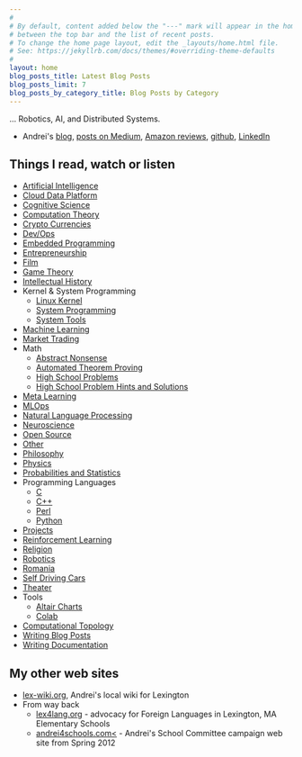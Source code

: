 ```yaml
---
#
# By default, content added below the "---" mark will appear in the home page
# between the top bar and the list of recent posts.
# To change the home page layout, edit the _layouts/home.html file.
# See: https://jekyllrb.com/docs/themes/#overriding-theme-defaults
#
layout: home
blog_posts_title: Latest Blog Posts
blog_posts_limit: 7
blog_posts_by_category_title: Blog Posts by Category
---
```

… Robotics, AI, and Distributed Systems.

* Andrei's [blog](blog), [posts on Medium](medium.md), [Amazon reviews](https://www.amazon.com/gp/profile/amzn1.account.AH2JFOWQ673YGWLX22JI2BKYOUXA/ref=cm_cr_dp_d_gw_tr?ie=UTF8), [github](https://github.com/bitdribble), [LinkedIn](https://www.linkedin.com/in/andrei-radulescu-banu)

## Things I read, watch or listen

* [Artificial Intelligence](artificial_intelligence.md)
* [Cloud Data Platform](cloud_data_platform.md)
* [Cognitive Science](cognitive_science.md)
* [Computation Theory](computation_theory.md)
* [Crypto Currencies](crypto_currencies.md)
* [Dev/Ops](devops.md)
* [Embedded Programming](embedded_programming.md)
* [Entrepreneurship](entrepreneurship.md)
* [Film](film.md)
* [Game Theory](game_theory.md)
* [Intellectual History](intellectual_history.md)
* Kernel & System Programming
  * [Linux Kernel](linux_kernel.md)
  * [System Programming](system_programming.md)
  * [System Tools](system_tools.md)
* [Machine Learning](machine_learning.md)
* [Market Trading](market_trading.md)
* Math
  * [Abstract Nonsense](math/abstract_nonsense.md)
  * [Automated Theorem Proving](math/automated_theorem_proving.md)
  * [High School Problems](math/high_school.md)
  * [High School Problem Hints and Solutions](math/high_school_solutions.md)
* [Meta Learning](meta_learning.md)
* [MLOps](mlops.md)
* [Natural Language Processing](natural_language_processing.md)
* [Neuroscience](neuroscience.md)
* [Open Source](open_source.md)
* [Other](other.md)
* [Philosophy](philosophy.md)
* [Physics](physics.md)
* [Probabilities and Statistics](probabilities_and_statistics.md)
* Programming Languages
  * [C](programming_languages/c.md)
  * [C++](programming_languages/c++.md)
  * [Perl](programming_languages/perl.md)
  * [Python](programming_languages/python.md)
* [Projects](projects.md)
* [Reinforcement Learning](reinforcement_learning.md)
* [Religion](religion.md)
* [Robotics](robotics.md)
* [Romania](romania.md)
* [Self Driving Cars](self_driving_cars.md)
* [Theater](theater.md)
* Tools
  * [Altair Charts](altair.md)
  * [Colab](colab.md)
* [Computational Topology](computational_topology.md)
* [Writing Blog Posts](writing_blog_posts.md)
* [Writing Documentation](writing_documentation.md)

## My other web sites
* [lex-wiki.org](http://lex-wiki.org), Andrei's local wiki for Lexington
* From way back
  * [lex4lang.org](https://web.archive.org/web/20150103052312/https://sites.google.com/site/lexington4languages/) - advocacy for Foreign Languages in Lexington, MA Elementary Schools
  * [andrei4schools.com<](https://web.archive.org/web/20130817181328/http://andrei4schools.com/) - Andrei's School Committee campaign web site from Spring 2012
